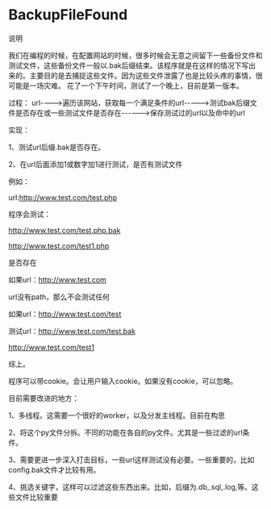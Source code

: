 # BackupFileFound
说明

我们在编程的时候，在配置网站的时候，很多时候会无意之间留下一些备份文件和测试文件，这些备份文件一般以.bak后缀结束。该程序就是在这样的情况下写出来的。主要目的是去捕捉这些文件。因为这些文件泄露了也是比较头疼的事情，很可能是一场灾难。
花了一个下午时间，测试了一个晚上，目前是第一版本。


过程：
url---->遍历该网站，获取每一个满足条件的url----->测试bak后缀文件是否存在或一些测试文件是否存在------>保存测试过的url以及命中的url



实现：

1、测试url后缀.bak是否存在。

2、在url后面添加1或数字加1进行测试，是否有测试文件

例如：

url:http://www.test.com/test.php  

程序会测试：

http://www.test.com/test.php.bak

http://www.test.com/test1.php

是否存在

如果url：http://www.test.com

url没有path，那么不会测试任何



如果url：http://www.test.com/test

测试url：http://www.test.com/test.bak

http://www.test.com/test1


综上。

程序可以带cookie。会让用户输入cookie。如果没有cookie，可以忽略。


目前需要改进的地方：

1、多线程。这需要一个很好的worker，以及分发主线程。目前在构思

2、将这个py文件分拆。不同的功能在各自的py文件。尤其是一些过滤的url条件。

3、需要更进一步深入打击目标，一些url这样测试没有必要。一些重要的，比如config.bak文件才比较有用。

4、挑选关键字，这样可以过滤这些东西出来。比如，后缀为.db,.sql,.log,等。这些文件比较重要

